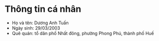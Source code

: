 # Thông tin cá nhân

- Họ và tên: Dương Anh Tuấn
- Ngày sinh: 29/03/2003
- Quê quán: tổ dân phố Nhất đông, phường Phong Phú, thành phố Huế
